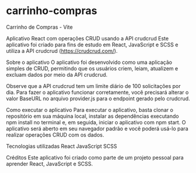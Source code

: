 # carrinho-compras
Carrinho de Compras - Vite

Aplicativo React com operações CRUD usando a API crudcrud
Este aplicativo foi criado para fins de estudo em React, JavaScript e SCSS e utiliza a API crudcrud (https://crudcrud.com/).

Sobre o aplicativo
O aplicativo foi desenvolvido como uma aplicação simples de CRUD, permitindo que os usuários criem, leiam, atualizem e excluam dados por meio da API crudcrud.

Observe que a API crudcrud tem um limite diário de 100 solicitações por dia. Para fazer o aplicativo funcionar corretamente, você precisará alterar o valor BaseURL no arquivo provider.js para o endpoint gerado pelo crudcrud.

Como executar o aplicativo
Para executar o aplicativo, basta clonar o repositório em sua máquina local, instalar as dependências executando npm install no terminal e, em seguida, iniciar o aplicativo com npm start. O aplicativo será aberto em seu navegador padrão e você poderá usá-lo para realizar operações CRUD com os dados.

Tecnologias utilizadas
React
JavaScript
SCSS

Créditos
Este aplicativo foi criado como parte de um projeto pessoal para aprender React, JavaScript e SCSS.
